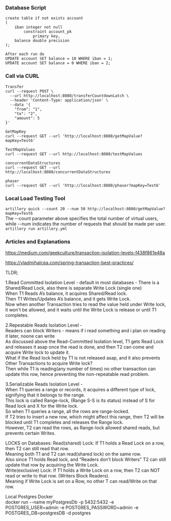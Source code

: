 ### Database Script
```
create table if not exists account
(
	iban integer not null
		constraint account_pk
			primary key,
	balance double precision
);

After each run do 
UPDATE account SET balance = 10 WHERE iban = 1;
UPDATE account SET balance = 0 WHERE iban = 2;
```
### Call via CURL

```
Transfer
curl --request POST \
  --url http://localhost:8080/transferCountdownLatch \
  --header 'Content-Type: application/json' \
  --data '{
	"from": "1",
	"to": "2",
	"amount": 5
}'

GetMapKey
curl --request GET --url 'http://localhost:8080/getMapValue?mapKey=Test6' 

TestMapValues
curl --request GET --url http://localhost:8080/testMapValues

concurrentDataStructures
curl --request GET --url http://localhost:8080/concurrentDataStructures 

phaser
curl --request GET --url 'http://localhost:8080/phaser?mapKey=Test6'
```

### Local Load Testing Tool
`artillery quick --count 20 --num 50 http://localhost:8080/getMapValue?mapKey=Test6`  
The --count parameter above specifies the total number of virtual users, while --num indicates the number of requests that should be made per user.  
`artillery run artillery.yml`

### Articles and Explanations

https://medium.com/geekculture/transaction-isolation-levels-f438f861e48a

https://vladmihalcea.com/spring-transaction-best-practices/

TLDR;

1.Read Committed Isolation Level - default in most databases - 
There is a Shared/Read Lock, also there is separate Write Lock (single one)  
When T1 Reads A’s balance, it acquires Shared/Read lock.  
Then T1 Writes/Updates A’s balance, and it gets Write Lock.  
Now when another Transaction tries to read the value held under Write lock, it won't be allowed, and it waits until the Write Lock is release or until T1 completes.  

2.Repeatable Reads Isolation Level -   
Readers can block Writers - means if i read something and i plan on reading it later, noone can write  
As discussed above the Read-Committed Isolation level, T1 gets Read Lock and releases it asap once the read is done, and then T2 can come and acquire Write lock to update it.  
What if the Read lock held by T1 is not released asap, and it also prevents Other Transactions to acquire Write lock?  
Then while T1 is reading(any number of times) no other transaction can update this row, hence preventing the non-repeatable read problem.  

3.Serializable Reads Isolation Level -   
When T1 queries a range or records, it acquires a different type of lock, signifying that it belongs to the range.  
This lock is called Range-lock, (Range S-S is its status) instead of S for Read lock and X for the Write lock.  
So when T1 queries a range, all the rows are range-locked.  
If T2 tries to insert a new row, which might affect this range, then T2 will be blocked until T1 completes and releases the Range lock.  
However, T2 can read the rows, as Range-lock allowed shared reads, but prevents certain Writes.  




LOCKS on Databases:
Read(shared) Lock: If T1 holds a Read Lock on a row, then T2 can still read that row.  
Meaning both T1 and T2 can read(shared lock) on the same row.  
Also since T1 holds Read lock, and “Readers don’t block Writers” T2 can still update that row by acquiring the Write Lock.  
Write(exclusive) Lock: If T1 holds a Write Lock on a row, then T2 can NOT read or write to that row. (Writers Block Readers).  
Meaning if Write Lock is set on a Row, no other T can read/Write on that row.  



Local Postgres Docker  
docker run --name myPostgresDb -p 5432:5432 -e POSTGRES_USER=admin -e POSTGRES_PASSWORD=admin -e POSTGRES_DB=postgresDB -d postgres